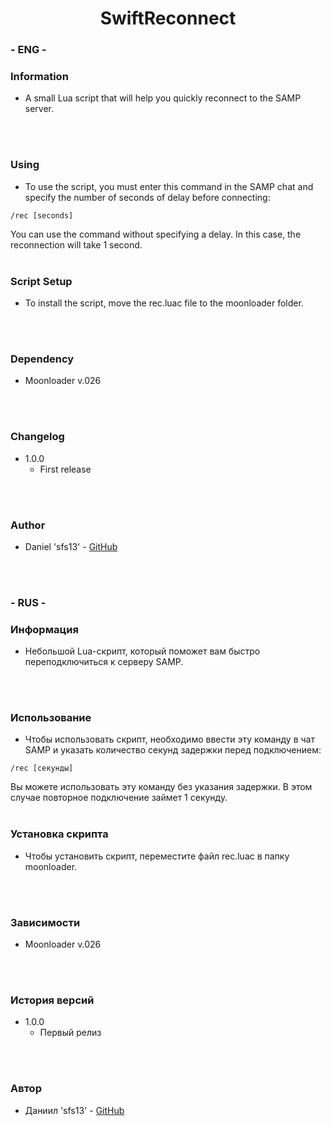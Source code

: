 <h1 align="center">SwiftReconnect</h1>

### - ENG -

### Information

- A small Lua script that will help you quickly reconnect to the SAMP server.
<br/>
<br/>

### Using

- To use the script, you must enter this command in the SAMP chat and specify the number of seconds of delay before connecting:

```
/rec [seconds]
```

You can use the command without specifying a delay. In this case, the reconnection will take 1 second.
<br/>
<br/>

### Script Setup

- To install the script, move the rec.luac file to the moonloader folder.
<br/>
<br/>

### Dependency

- Moonloader v.026
<br/>
<br/>

### Changelog

- 1.0.0
  - First release
<br/>
<br/>

### Author

- Daniel 'sfs13' - <a href="https://github.com/sfs13">GitHub</a>

<br/>
<br/>

### - RUS -

### Информация

- Небольшой Lua-скрипт, который поможет вам быстро переподключиться к серверу SAMP.
<br/>
<br/>

### Использование

- Чтобы использовать скрипт, необходимо ввести эту команду в чат SAMP и указать количество секунд задержки перед подключением:

```
/rec [секунды]
```

Вы можете использовать эту команду без указания задержки. В этом случае повторное подключение займет 1 секунду.
<br/>
<br/>

### Установка скрипта

- Чтобы установить скрипт, переместите файл rec.luac в папку moonloader.
<br/>
<br/>

### Зависимости

- Moonloader v.026
<br/>
<br/>

### История версий

- 1.0.0
  - Первый релиз
<br/>
<br/>

### Автор

- Даниил 'sfs13' - <a href="https://github.com/sfs13">GitHub</a>

<br/>
